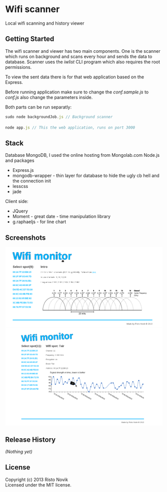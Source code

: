 # Wifi scanner

Local wifi scanning and history viewer

## Getting Started
The wifi scanner and viewer has two main components.
One is the scanner which runs on background and scans every hour and sends the data to database.
Scanner uses the _iwlist_ CLI program which also requires the root permissions.

To view the sent data there is for that web application based on the Express. 

Before running application make sure to change the _conf.sample.js_ to _conf.js_ also change the parameters inside.

Both parts can be run separatly:
```javascript
sudo node backgroundJob.js // Background scanner

node app.js // This the web application, runs on port 3000
```

## Stack
Database MongoDB, I used the online hosting from Mongolab.com
Node.js and packages
  * Express.js
  * mongodb-wrapper - thin layer for database to hide the ugly cb hell and the connection init
  * lesscss
  * jade

Client side:
  * JQuery
  * Moment - great date - time manipulation library
  * g.raphaeljs - for line chart


## Screenshots
![Start page](/screen/example3.png "Home page of wifi scanner")
![Wifi spot](/screen/example1.png "View of one wifi spot")

## Release History
_(Nothing yet)_

## License
Copyright (c) 2013 Risto Novik  
Licensed under the MIT license.
